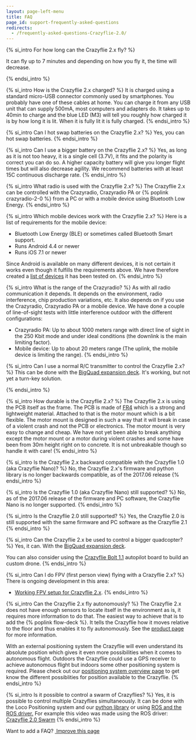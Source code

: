 ```yaml
---
layout: page-left-menu
title: FAQ
page_id: support-frequently-asked-questions
redirects:
  - /frequently-asked-questions-Crazyflie-2.0/
---
```


{% si_intro  For how long can the Crazyflie 2.x fly? %}

It can fly up to 7 minutes and depending on how you fly it, the time will decrease.

{% endsi_intro %}





{% si_intro  How is the Crazyflie 2.x charged? %}
It is charged using a standard micro-USB connector commonly used by smartphones. You probably have one of these cables at home. You can charge it from any USB unit that can supply 500mA, most computers and adapters do. It takes up to 40min to charge and the blue LED (M3) will tell you roughly how charged it is by how long it is lit. When it is fully lit it is fully charged.
{% endsi_intro %}

{% si_intro Can I hot swap batteries on the Crazyflie 2.x? %}
Yes, you can hot swap batteries.
{% endsi_intro %}

{% si_intro Can I use a bigger battery on the Crazyflie 2.x? %}
Yes, as long as it is not too heavy, it is a single cell (3.7V), it fits and the polarity is correct you can do so. A higher capacity battery will give you longer flight times but will also decrease agility. We recommend batteries with at least 15C continuous discharge rate.
{% endsi_intro %}

{% si_intro What radio is used with the Crazyflie 2.x? %}
The Crazyflie 2.x can be controlled with the Crazyradio, Crazyradio PA or {% poplink crazyradio-2-0 %} from a PC or with a mobile device using Bluetooth Low Energy.
{% endsi_intro %}

{% si_intro Which mobile devices work with the Crazyflie 2.x? %}
Here is a list of requirements for the mobile device:

* Bluetooth Low Energy (BLE) or sometimes called Bluetooth Smart support.
* Runs Android 4.4 or newer
* Runs iOS 7.1 or newer

Since Android is available on many different devices, it is not certain it works even though it fulfills the requirements above. We have therefore created a [list of devices](/documentation/repository/crazyflie-android-client/master/userguides/user-instructions/#android-device-compatibility)
it has been tested on.
{% endsi_intro %}

{% si_intro What is the range of the Crazyradio? %}
As with all radio communication it depends. It depends on the environment, radio interference, chip production variations, etc. It also depends on if you use the Crazyradio, Crazyradio PA or a mobile device. We have done a couple of line-of-sight tests with little interference outdoor with the different configurations:

* Crazyradio PA: Up to about 1000 meters range with direct line of sight in the 250 Kbit mode and under ideal conditions (the downlink is the main limiting factor).
* Mobile device: Up to about 20 meters range (The uplink, the mobile device is limiting the range).
{% endsi_intro %}

{% si_intro Can I use a normal R/C transmitter to control the Crazyflie 2.x? %}
This can be done with the [BigQuad expansion deck](/products/bigquad-deck/). It's working, but not yet a turn-key solution.


{% endsi_intro %}

{% si_intro How durable is the Crazyflie 2.x? %}
The Crazyflie 2.x is using the PCB itself as the frame. The PCB is made of [FR4](https://en.wikipedia.org/wiki/FR-4) which is a strong and lightweight material. Attached to that is the motor mount which is a bit flexible. The motor mount is designed in such a way that it will break in case of a violent crash and not the PCB or electronics. The motor mount is very easy to change and cheap. We have not yet been able to break anything except the motor mount or a motor during violent crashes and some have been from 30m height right on to concrete. It is not unbreakable though so handle it with care!
{% endsi_intro %}

{% si_intro Is the Crazyflie 2.x backward compatible with the Crazyflie 1.0 (aka Crazyflie Nano)? %}
No, the Crazyflie 2.x's firmware and python library is no longer backwards compatible, as of the 2017.06 release
{% endsi_intro %}

{% si_intro Is the Crazyflie 1.0 (aka Crazyflie Nano) still supported? %}
No, as of the 2017.06 release of the firmware and PC software, the Crazyflie Nano is no longer supported.
{% endsi_intro %}

{% si_intro Is the Crazyflie 2.0 still supported? %}
Yes, the Crazyflie 2.0 is still supported with the same firmware and PC software as the Crazyflie 2.1
{% endsi_intro %}

{% si_intro Can the Crazyflie 2.x be used to control a bigger quadcopter? %}
Yes, it can. With the [BigQuad expansion deck](/products/bigquad-deck/).

You can also consider using the [Crazyflie Bolt 1.1](/products/crazyflie-bolt-1-1/) autopilot board to build an custom drone.
{% endsi_intro %}

{% si_intro Can I do FPV (first person view) flying with a Crazyflie 2.x? %}
There is ongoing development in this area:

* [Working FPV setup for Crazyflie 2.x](https://forum.bitcraze.io/viewtopic.php?f=6&p=8295).
{% endsi_intro %}

{% si_intro Can the Crazyflie 2.x fly autonomously? %}
The Crazyflie 2.x does not have enough sensors to locate itself in the environment as is, it requires more information to do that.
The easiest way to achieve that is to add the {% poplink flow-deck %}. It tells the Crazyflie how it moves relative to the floor and
thus enables it to fly autonomously. See the [product page](/products/flow-deck-v2/) for more information.

With an external positioning system the Crazyflie will even understand its absolute
position which gives it even more possibilities when it comes to autonomous flight.
Outdoors the Crazyflie could use a GPS receiver to achieve autonomous flight but indoors some other positioning system is required. Please check out our [positioning system overview page](/documentation/system/) to get know the different possiblities for position available to the Crazyflie.
{% endsi_intro %}

{% si_intro Is it possible to control a swarm of Crazyflies? %}
Yes, it is possible to control multiple Crazyflies simultaneously. It can be done with the Loco Positioning system and our [python library](https://github.com/bitcraze/crazyflie-lib-python/blob/master/examples/swarm/swarmSequence.py) or using [ROS and the ROS driver.](https://wiki.ros.org/crazyflie) For example this video was made using the ROS driver:
[Crazyflie 2.0 Swarm](https://www.youtube.com/watch?v=ezTayb76x9U)
{% endsi_intro %}


<div class="col-md-12">
  <p class="text-right">Want to add a FAQ? <a href="https://github.com/bitcraze/bitcraze-website/edit/master/src/{{page.path}}"><i class="fa-solid fa-pencil"></i> &nbsp;Improve this page</a></p>
</div>
